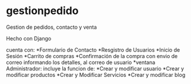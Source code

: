 # gestionpedido
Gestion de pedidos, contacto y venta

Hecho con Django

cuenta con:
*Formulario de Contacto
*Resgistro de Usuarios
*Inicio de Sesión
*Carrito de compras
*Confirmación de la compra con envio de correo informando los detalles, al correo de usuario
*ventana Administrador: 
    incluye la funcion de:
       *Crear y modificar usuario
       *Crear y modificar productos
       *Crear y Modificar Servicios
       *Crear y modificar blog
